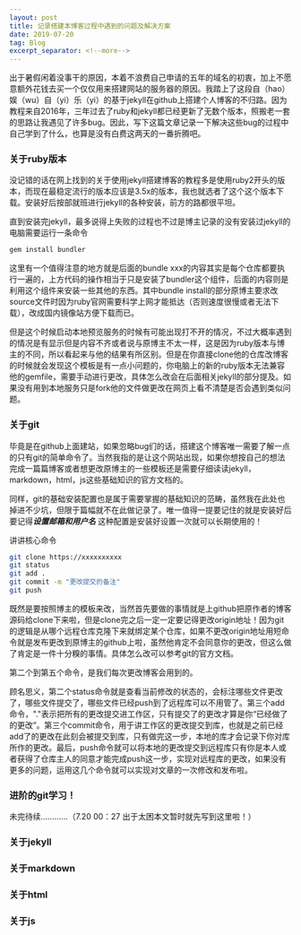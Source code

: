 ```yaml
---
layout: post
title: 记录搭建本博客过程中遇到的问题及解决方案
date: 2019-07-20 
tag: Blog
excerpt_separator: <!--more-->
---
```


  出于暑假闲着没事干的原因，本着不浪费自己申请的五年的域名的初衷，加上不愿意额外花钱去买一个仅仅用来搭建网站的服务器的原因。我踏上了这段自（hao）娱（wu）自（yi）乐（yi）的基于jekyll在github上搭建个人博客的不归路。因为教程来自2016年，三年过去了ruby和jekyll都已经更新了无数个版本，照搬老一套的思路让我遇见了许多bug。因此，写下这篇文章记录一下解决这些bug的过程中自己学到了什么，也算是没有白费这两天的一番折腾吧。

<!--more-->

### 关于ruby版本

  没记错的话在网上找到的关于使用jekyll搭建博客的教程多是使用ruby2开头的版本，而现在最稳定流行的版本应该是3.5x的版本，我也就选者了这个这个版本下载。安装好后按部就班进行jekyll的各种安装，前方的路都很平坦。

  直到安装完jekyll，最多说得上失败的过程也不过是博主记录的没有安装过jekyll的电脑需要运行一条命令

```bash
gem install bundler
```

  这里有一个值得注意的地方就是后面的bundle xxx的内容其实是每个仓库都要执行一遍的，上方代码的操作相当于只是安装了bundler这个组件，后面的内容则是利用这个组件来安装一些其他的东西。其中bundle install的部分原博主要求改source文件时因为ruby官网需要科学上网才能抵达（否则速度很慢或者无法下载），改成国内镜像站方便下载而已。

  但是这个时候启动本地预览服务的时候有可能出现打不开的情况，不过大概率遇到的情况是有显示但是内容不齐或者说与原博主不太一样，这是因为ruby版本与博主的不同，所以看起来与他的结果有所区别。但是在你直接clone他的仓库改博客的时候就会发现这个模板是有一点小问题的，你电脑上的新的ruby版本无法兼容他的gemfile，需要手动进行更改，具体怎么改会在后面相关jekyll的部分提及。如果没有用到本地服务只是fork他的文件做更改在网页上看不清楚是否会遇到类似问题。

### 关于git

  毕竟是在github上面建站，如果忽略bug们的话，搭建这个博客唯一需要了解一点的只有git的简单命令了。当然我指的是让这个网站出现，如果你想按自己的想法完成一篇篇博客或者想更改原博主的一些模板还是需要仔细读读jekyll，markdown，html，js这些基础知识的官方文档的。

  同样，git的基础安装配置也是属于需要掌握的基础知识的范畴，虽然我在此处也掉进不少坑，但限于篇幅就不在此做记录了。唯一值得一提要记住的就是安装好后要记得***设置邮箱和用户名*** 这种配置是安装好设置一次就可以长期使用的！

  讲讲核心命令

```bash
git clone https://xxxxxxxxxx
git status
git add .
git commit -m "更改提交的备注"
git push
```

  既然是要按照博主的模板来改，当然首先要做的事情就是上github把原作者的博客源码给clone下来啦，但是clone完之后一定一定要记得更改origin地址！因为git的逻辑是从哪个远程仓库克隆下来就绑定某个仓库，如果不更改origin地址用短命令就是发布更改到原博主的github上啦，虽然他肯定不会同意你的更改，但这么做了肯定是一件十分糗的事情。具体怎么改可以参考git的官方文档。

  第二个到第五个命令，是我们每次更改博客会用到的。

  顾名思义，第二个status命令就是查看当前修改的状态的，会标注哪些文件更改了，哪些文件提交了，哪些文件已经push到了远程库可以不用管了。第三个add命令，"."表示把所有的更改提交进工作区，只有提交了的更改才算是你“已经做了的更改”。第三个commit命令，用于讲工作区的更改提交到库，也就是之前已经add了的更改在此刻会被提交到库，只有做完这一步，本地的库才会记录下你对库所作的更改。最后，push命令就可以将本地的更改提交到远程库只有你是本人或者获得了仓库主人的同意才能完成push这一步，实现对远程库的更改，如果没有更多的问题，运用这几个命令就可以实现对文章的一次修改和发布啦。

### 进阶的git学习！

  未完待续…………（7.20 00：27 出于太困本文暂时就先写到这里啦！）

### 关于jekyll

### 关于markdown

### 关于html

### 关于js

